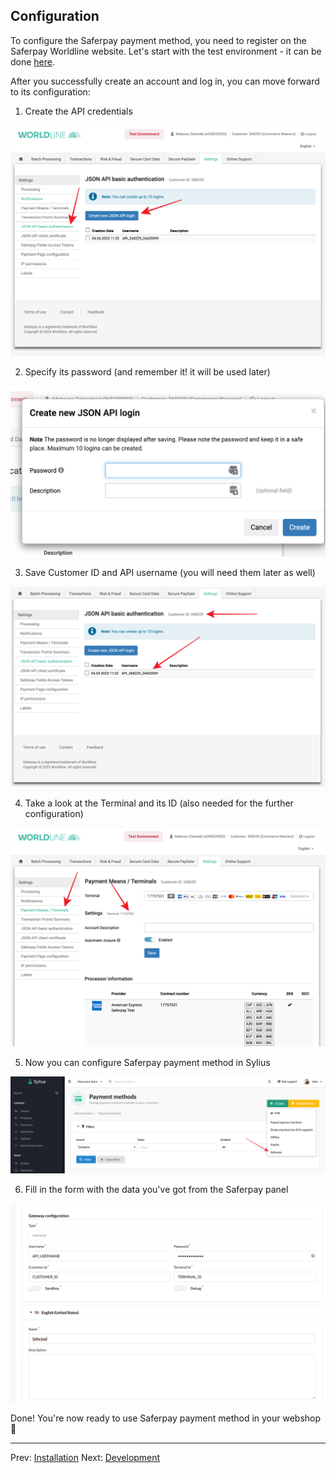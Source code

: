 ## Configuration

To configure the Saferpay payment method, you need to register on the Saferpay Worldline website.
Let's start with the test environment - it can be done [here](https://test.saferpay.com/BO/SignUp).

After you successfully create an account and log in, you can move forward to its configuration:

1. Create the API credentials

![Create API](./img/1-create-api.png)

2. Specify its password (and remember it! it will be used later)

![API password](./img/2-password.png)

3. Save Customer ID and API username (you will need them later as well)

![Customer ID and Terminal ID](./img/3-customer-id-api-username.png)

4. Take a look at the Terminal and its ID (also needed for the further configuration)

![Terminal ID](./img/4-terminal-id.png)

5. Now you can configure Saferpay payment method in Sylius

![Sylius payment method configuration](./img/5-sylius-pm-creation.png)

6. Fill in the form with the data you've got from the Saferpay panel

![Sylius payment method configuration](./img/6-pm-configuration.png)

Done! You're now ready to use Saferpay payment method in your webshop 🎉

---

Prev: [Installation](installation.md)
Next: [Development](development.md)
